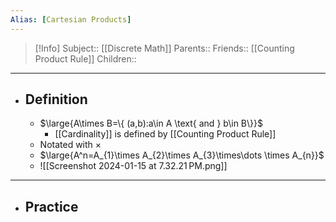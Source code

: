 ```yaml
---
Alias: [Cartesian Products]
---
```

> [!Info]
> Subject:: [[Discrete Math]]
> Parents:: 
> Friends:: [[Counting Product Rule]]
> Children:: 
---
- ## Definition
	- $\large{A\times B=\{ (a,b):a\in A \text{ and } b\in B\}}$
		- [[Cardinality]] is defined by [[Counting Product Rule]]
	- Notated with $\times$
	- $\large{A^n=A_{1}\times A_{2}\times A_{3}\times\dots \times A_{n}}$
	- ![[Screenshot 2024-01-15 at 7.32.21 PM.png]]
---
- ## Practice